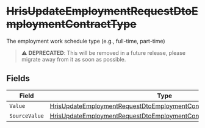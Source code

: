 # ~~HrisUpdateEmploymentRequestDtoEmploymentContractType~~

The employment work schedule type (e.g., full-time, part-time)

> :warning: **DEPRECATED**: This will be removed in a future release, please migrate away from it as soon as possible.


## Fields

| Field                                                                                                                                                                   | Type                                                                                                                                                                    | Required                                                                                                                                                                | Description                                                                                                                                                             |
| ----------------------------------------------------------------------------------------------------------------------------------------------------------------------- | ----------------------------------------------------------------------------------------------------------------------------------------------------------------------- | ----------------------------------------------------------------------------------------------------------------------------------------------------------------------- | ----------------------------------------------------------------------------------------------------------------------------------------------------------------------- |
| `Value`                                                                                                                                                                 | [HrisUpdateEmploymentRequestDtoEmploymentContractTypeValue](../../Models/Components/HrisUpdateEmploymentRequestDtoEmploymentContractTypeValue.md)                       | :heavy_minus_sign:                                                                                                                                                      | N/A                                                                                                                                                                     |
| `SourceValue`                                                                                                                                                           | [HrisUpdateEmploymentRequestDtoEmploymentContractTypeSourceValueUnion](../../Models/Components/HrisUpdateEmploymentRequestDtoEmploymentContractTypeSourceValueUnion.md) | :heavy_minus_sign:                                                                                                                                                      | N/A                                                                                                                                                                     |